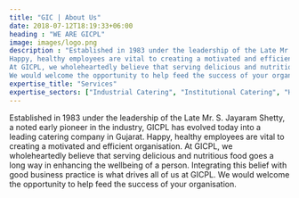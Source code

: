 ```yaml
---
title: "GIC | About Us"
date: 2018-07-12T18:19:33+06:00
heading : "WE ARE GICPL"
image: images/logo.png
description : "Established in 1983 under the leadership of the Late Mr. S. Jayaram Shetty, a noted early pioneer in the industry, GICPL has evolved today into a leading catering company in Gujarat.
Happy, healthy employees are vital to creating a motivated and efficient organisation. 
At GICPL, we wholeheartedly believe that serving delicious and nutritious food goes a long way in enhancing the wellbeing of a person. Integrating this belief with good business practice is what drives all of us at GICPL.
We would welcome the opportunity to help feed the success of your organisation."
expertise_title: "Services"
expertise_sectors: ["Industrial Catering", "Institutional Catering", "Hospital Catering", "Commercial Catering", "Housekeeping services"]
---
```



Established in 1983 under the leadership of the Late Mr. S. Jayaram Shetty, a noted early pioneer in the industry, GICPL has evolved today into a leading catering company in Gujarat.
Happy, healthy employees are vital to creating a motivated and efficient organisation. 
At GICPL, we wholeheartedly believe that serving delicious and nutritious food goes a long way in enhancing the wellbeing of a person. Integrating this belief with good business practice is what drives all of us at GICPL.
We would welcome the opportunity to help feed the success of your organisation.


